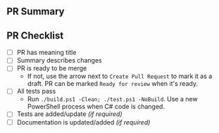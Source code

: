 <!--

Thank you for contributing to Pester! 

-->

## PR Summary

<!--

Please describe what your pull request fixes, or how it improves Pester.

If your pull request resolves a reported issue, please mention it by using `Fix #<issue_number>` on a new line, this will close the linked issue automatically when this PR is merged. For more info see: [Closing issues using keywords](https://help.github.com/articles/closing-issues-using-keywords/).

If your pull request integrates Pester with another system, please tell us how the change can be tested.

-->

## PR Checklist

- [ ] PR has meaning title
- [ ] Summary describes changes
- [ ] PR is ready to be merge
  - If not, use the arrow next to `Create Pull Request` to mark it as a draft. PR can be marked `Ready for review` when it's ready.
- [ ] All tests pass
    - Run `./build.ps1 -Clean; ./test.ps1 -NoBuild`. Use  a new PowerShell process when C# code is changed.
- [ ] Tests are added/update *(if required)*
- [ ] Documentation is updated/added *(if required)*

<!--

Before you continue, please review [Contributing to Pester](https://pester.dev/docs/contributing/introduction).

Our continuous integration system doesn't send any notifications about failed tests. Please return to the opened pull request (after ~60 minutes) to check if is everything OK.

-->